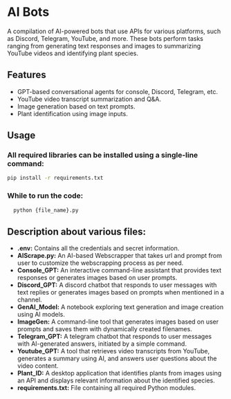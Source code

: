 # AI Bots
A compilation of AI-powered bots that use APIs for various platforms, such as Discord, Telegram, YouTube, and more. These bots perform tasks ranging from generating text responses and images to summarizing YouTube videos and identifying plant species.

## Features
- GPT-based conversational agents for console, Discord, Telegram, etc.
- YouTube video transcript summarization and Q&A.
- Image generation based on text prompts.
- Plant identification using image inputs.

## Usage
### All required libraries can be installed using a single-line command:
```bash
pip install -r requirements.txt
```
### While to run the code:
```bash
  python {file_name}.py
```
## Description about various files:
- **.env:** Contains all the credentials and secret information.
- **AIScrape.py:** An AI-based Webscrapper that takes url and prompt from user to customize the webscrapping process as per need.
- **Console_GPT:** An interactive command-line assistant that provides text responses or generates images based on user prompts.
- **Discord_GPT:** A discord chatbot that responds to user messages with text replies or generates images based on prompts when mentioned in a channel.
- **GenAI_Model:** A notebook exploring text generation and image creation using AI models.
- **ImageGen:** A command-line tool that generates images based on user prompts and saves them with dynamically created filenames.
- **Telegram_GPT:** A telegram chatbot that responds to user messages with AI-generated answers, initiated by a simple command.
- **Youtube_GPT:** A tool that retrieves video transcripts from YouTube, generates a summary using AI, and answers user questions about the video content.
- **Plant_ID:** A desktop application that identifies plants from images using an API and displays relevant information about the identified species.
- **requirements.txt:**  File containing all required Python modules.
